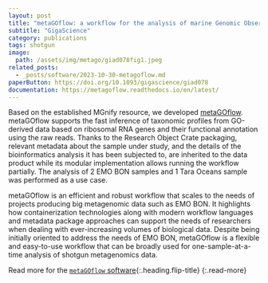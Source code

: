 ```yaml
---
layout: post
title: "metaGOflow: a workflow for the analysis of marine Genomic Observatories shotgun metagenomics data"
subtitle: "GigaScience"
category: publications
tags: shotgun
image:
  path: /assets/img/metago/giad078fig1.jpeg
related_posts:
  - _posts/software/2023-10-30-metagoflow.md
paperButton: https://doi.org/10.1093/gigascience/giad078
documentation: https://metagoflow.readthedocs.io/en/latest/
---
```




Based on the established MGnify resource, we developed [metaGOflow](https://metagoflow.readthedocs.io/en/latest/). 
metaGOflow supports the fast inference of taxonomic profiles from GO-derived data based on ribosomal RNA genes and their functional annotation using the raw reads. Thanks to the Research Object Crate packaging, relevant metadata about the sample under study, and the details of the bioinformatics analysis it has been subjected to, are inherited to the data product while its modular implementation allows running the workflow partially. The analysis of 2 EMO BON samples and 1 Tara Oceans sample was performed as a use case.


metaGOflow is an efficient and robust workflow that scales to the needs of projects producing big metagenomic data such as EMO BON. It highlights how containerization technologies along with modern workflow languages and metadata package approaches can support the needs of researchers when dealing with ever-increasing volumes of biological data. Despite being initially oriented to address the needs of EMO BON, metaGOflow is a flexible and easy-to-use workflow that can be broadly used for one-sample-at-a-time analysis of shotgun metagenomics data.


<!-- ![rocrate](/assets/img/microbetag/rocrate.jpeg){:width="55%"} -->

Read more for the [`metaGOflow` software](/software/metagoflow.html){:.heading.flip-title}
{:.read-more}
